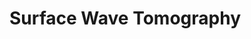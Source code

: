 # Surface Wave Tomography


<!-- Welcome to your new Espresso example! -->

<!-- Following along with the 
[contributor guide](http://localhost:8000/contributor_guide/new_contrib.html#add-your-own-espresso-problem) 
to get started. -->

<!-- Please write anything you'd like to explain about the forward problem here -->
